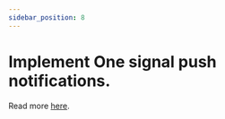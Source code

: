 ```yaml
---
sidebar_position: 8
---
```


# Implement One signal push notifications.

Read more [here](https://www.google.com/url?q=https://docs.google.com/document/d/1jy5NvIve_R9JADFh7Yazk6XKxjDNuN81iIH85Ir5E5s/edit?usp%3Dsharing&sa=D&source=editors&ust=1664361389198221&usg=AOvVaw0zP8AFKr_4ftpMOkcwcVeP).
